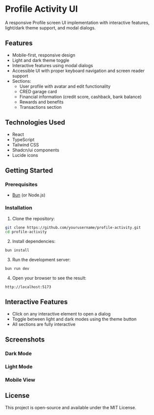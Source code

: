 # Profile Activity UI

A responsive Profile screen UI implementation with interactive features, light/dark theme support, and modal dialogs.

## Features

- Mobile-first, responsive design
- Light and dark theme toggle
- Interactive features using modal dialogs
- Accessible UI with proper keyboard navigation and screen reader support
- Sections:
  - User profile with avatar and edit functionality
  - CRED garage card
  - Financial information (credit score, cashback, bank balance)
  - Rewards and benefits
  - Transactions section

## Technologies Used

- React
- TypeScript
- Tailwind CSS
- Shadcn/ui components
- Lucide icons

## Getting Started

### Prerequisites

- [Bun](https://bun.sh/) (or Node.js)

### Installation

1. Clone the repository:
```bash
git clone https://github.com/yourusername/profile-activity.git
cd profile-activity
```

2. Install dependencies:
```bash
bun install
```

3. Run the development server:
```bash
bun run dev
```

4. Open your browser to see the result:
```
http://localhost:5173
```

## Interactive Features

- Click on any interactive element to open a dialog
- Toggle between light and dark modes using the theme button
- All sections are fully interactive

## Screenshots

### Dark Mode

### Light Mode

### Mobile View

## License

This project is open-source and available under the MIT License.
